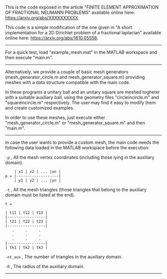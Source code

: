 
This is the code exposed in the article "FINITE ELEMENT APPROXIMATION OF FRACTIONAL NEUMANN
PROBLEMS" available online here: https://arxiv.org/abs/XXXXXXXXXX. 

This code is a simple modification of the one given in "A short implementation for a 2D Dirichlet problem of a fractional laplacian" available online here: https://arxiv.org/abs/1610.05558. 
 
----------------------------------------------------------------------------------------

For a quick test, load "example_mesh.mat" in the MATLAB workspace and
then execute "main.m". 

----------------------------------------------------------------------------------------

Alternatively, we provide a couple of basic mesh generators (mesh_generator_circle.m and
mesh_generator_square.m) providing meshes with a data structure compatible with the 
main code. 

In these programs a unitary ball and an unitary square are meshed togheter with a
 suitable auxiliary ball, using the geometry files "circleincircle.m" and 
"squareincircle.m"  respectively. The user may find it easy to modify them and create
customized examples.    

In order to use these meshes, just execute either "mesh_generator_circle.m" 
or "mesh_generator_square.m" and then "main.m".  

----------------------------------------------------------------------------------------

In case the user wants to provide a custom mesh, the main code needs the
following data loaded in the MATLAB workspace before the execution: 
  
`-p` , All the mesh vertex coordinates (including those lying in the auxiliary domain).

```
    | x1 | x2 | ... |xn |
p = |-------------------|
    | y1 | y2 | ... |yn |
```
     

`-t` , All the mesh triangles (those triangles that belong to the auxiliary domain must be
listed at the end).
```
t =   

| t11 | t12 | t13 |
|-----------------|
| t21 | t22 | t23 |
|-----------------|
   .     .     .
   .     .     .  
   .     .     .
|-----------------| 
| tk1 | tk2 | tk3 |
```

`-nt_aux` , The number of triangles in the auxiliary domain.

`-R`  , The radius of the auxiliary domain.  

----------------------------------------------------------------------------------------
  

   
